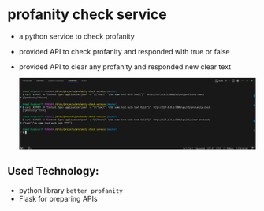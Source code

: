 # profanity check service

* a python service to check profanity
* provided API to check profanity and responded with true or false
* provided API to clear any profanity and responded new clear text

  ![test](images/README/test.png)

## Used Technology:

* python library `better_profanity`
* Flask for preparing APIs
